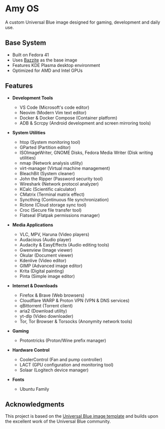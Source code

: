 # Amy OS

A custom Universal Blue image designed for gaming, development and daily use.

## Base System

- Built on Fedora 41
- Uses [Bazzite](https://bazzite.gg/) as the base image
- Features KDE Plasma desktop environment
- Optimized for AMD and Intel GPUs

## Features

- **Development Tools**
  - VS Code (Microsoft's code editor)
  - Neovim (Modern Vim text editor)
  - Docker & Docker Compose (Container platform)
  - ADB & Scrcpy (Android development and screen mirroring tools)

- **System Utilities**
  - htop (System monitoring tool)
  - GParted (Partition editor)
  - ISOImageWriter, GNOME Disks, Fedora Media Writer (Disk writing utilities)
  - nmap (Network analysis utility)
  - virt-manager (Virtual machine management)
  - BleachBit (System cleaner)
  - John the Ripper (Password security tool)
  - Wireshark (Network protocol analyzer)
  - KCalc (Scientific calculator)
  - CMatrix (Terminal matrix effect)
  - Syncthing (Continuous file synchronization)
  - Rclone (Cloud storage sync tool)
  - Croc (Secure file transfer tool)
  - Flatseal (Flatpak permissions manager)

- **Media Applications**
  - VLC, MPV, Haruna (Video players)
  - Audacious (Audio player)
  - Audacity & EasyEffects (Audio editing tools)
  - Gwenview (Image viewer)
  - Okular (Document viewer)
  - Kdenlive (Video editor)
  - GIMP (Advanced image editor)
  - Krita (Digital painting)
  - Pinta (Simple image editor)

- **Internet & Downloads**
  - Firefox & Brave (Web browsers)
  - Cloudflare WARP & Proton VPN (VPN & DNS services)
  - qBittorrent (Torrent client)
  - aria2 (Download utility)
  - yt-dlp (Video downloader)
  - Tor, Tor Browser & Torsocks (Anonymity network tools)

- **Gaming**
  - Protontricks (Proton/Wine prefix manager)

- **Hardware Control**
  - CoolerControl (Fan and pump controller)
  - LACT (GPU configuration and monitoring tool)
  - Solaar (Logitech device manager)

- **Fonts**
  - Ubuntu Family

## Acknowledgments

This project is based on the [Universal Blue image template](https://github.com/ublue-os/image-template) and builds upon the excellent work of the Universal Blue community.
